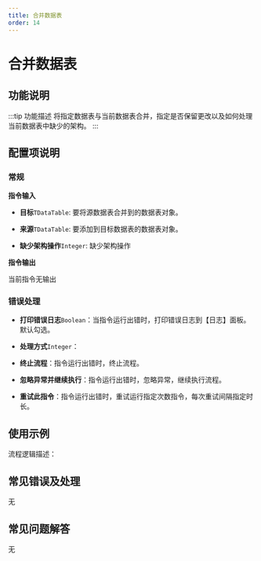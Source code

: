 ```yaml
---
title: 合并数据表
order: 14
---
```


# 合并数据表

## 功能说明

:::tip 功能描述
将指定数据表与当前数据表合并，指定是否保留更改以及如何处理当前数据表中缺少的架构。
:::

## 配置项说明

### 常规

**指令输入**

- **目标**`TDataTable`: 要将源数据表合并到的数据表对象。

- **来源**`TDataTable`: 要添加到目标数据表的数据表对象。

- **缺少架构操作**`Integer`: 缺少架构操作


**指令输出**

当前指令无输出

### 错误处理

- **打印错误日志**`Boolean`：当指令运行出错时，打印错误日志到【日志】面板。默认勾选。

- **处理方式**`Integer`：

 - **终止流程**：指令运行出错时，终止流程。

 - **忽略异常并继续执行**：指令运行出错时，忽略异常，继续执行流程。

 - **重试此指令**：指令运行出错时，重试运行指定次数指令，每次重试间隔指定时长。

## 使用示例

流程逻辑描述：

## 常见错误及处理

无

## 常见问题解答

无

